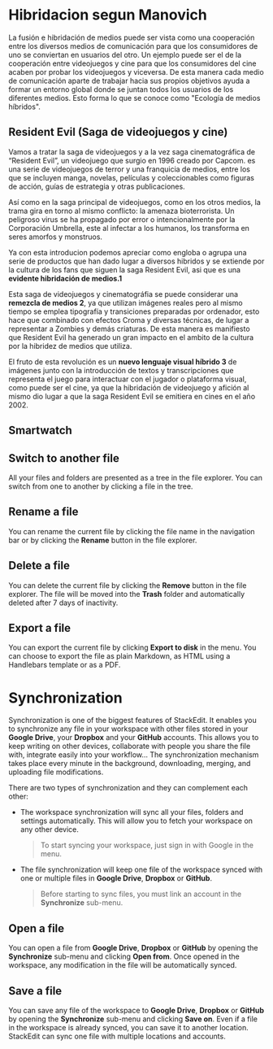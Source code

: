 ﻿# Hibridacion segun Manovich

La fusión e hibridación de medios puede ser vista como una cooperación entre los diversos medios de comunicación para que los consumidores de uno se conviertan en usuarios del otro. Un ejemplo puede ser el de la cooperación entre videojuegos y cine para que los consumidores del cine acaben por probar los videojuegos y viceversa. De esta manera cada medio de comunicación aparte de trabajar hacia sus propios objetivos ayuda a formar un entorno global donde se juntan todos los usuarios de los diferentes medios. Esto forma lo que se conoce como "Ecología de medios híbridos".


## Resident Evil (Saga de videojuegos y cine)

Vamos a tratar la saga de videojuegos y a la vez saga cinematográfica de “Resident Evil”, un videojuego que surgio en 1996 creado por Capcom. es una serie de videojuegos de terror y una franquicia de medios, entre los que se incluyen manga, novelas, películas y coleccionables como figuras de acción, guías de estrategia y otras publicaciones.

  

Así como en la saga principal de videojuegos, como en los otros medios, la trama gira en torno al mismo conflicto: la amenaza bioterrorista. Un peligroso virus se ha propagado por error o intencionalmente por la Corporación Umbrella, este al infectar a los humanos, los transforma en seres amorfos y monstruos.

  

Ya con esta introducion podemos apreciar como engloba o agrupa una serie de productos que han dado lugar a diversos hibridos y se extiende por la cultura de los fans que siguen la saga Resident Evil, asi que es una **evidente hibridación de medios.1**

  

Esta saga de videojuegos y cinematográfia se puede considerar una **remezcla de medios 2**, ya que utilizan imágenes reales pero al mismo tiempo se emplea tipografía y transiciones preparadas por ordenador, esto hace que combinado con efectos Croma y diversas técnicas, de lugar a representar a Zombies y demás criaturas. De esta manera es manifiesto que Resident Evil ha generado un gran impacto en el ambito de la cultura por la hibridez de medios que utiliza.

  

El fruto de esta revolución es un **nuevo lenguaje visual híbrido 3** de imágenes junto con la introducción de textos y transcripciones que representa el juego para interactuar con el jugador o plataforma visual, como puede ser el cine, ya que la hibridación de videojuego y afición al mismo dio lugar a que la saga Resident Evil se emitiera en cines en el año 2002.



## Smartwatch 



## Switch to another file

All your files and folders are presented as a tree in the file explorer. You can switch from one to another by clicking a file in the tree.

## Rename a file

You can rename the current file by clicking the file name in the navigation bar or by clicking the **Rename** button in the file explorer.

## Delete a file

You can delete the current file by clicking the **Remove** button in the file explorer. The file will be moved into the **Trash** folder and automatically deleted after 7 days of inactivity.

## Export a file

You can export the current file by clicking **Export to disk** in the menu. You can choose to export the file as plain Markdown, as HTML using a Handlebars template or as a PDF.


# Synchronization

Synchronization is one of the biggest features of StackEdit. It enables you to synchronize any file in your workspace with other files stored in your **Google Drive**, your **Dropbox** and your **GitHub** accounts. This allows you to keep writing on other devices, collaborate with people you share the file with, integrate easily into your workflow... The synchronization mechanism takes place every minute in the background, downloading, merging, and uploading file modifications.

There are two types of synchronization and they can complement each other:

- The workspace synchronization will sync all your files, folders and settings automatically. This will allow you to fetch your workspace on any other device.
	> To start syncing your workspace, just sign in with Google in the menu.

- The file synchronization will keep one file of the workspace synced with one or multiple files in **Google Drive**, **Dropbox** or **GitHub**.
	> Before starting to sync files, you must link an account in the **Synchronize** sub-menu.

## Open a file

You can open a file from **Google Drive**, **Dropbox** or **GitHub** by opening the **Synchronize** sub-menu and clicking **Open from**. Once opened in the workspace, any modification in the file will be automatically synced.

## Save a file

You can save any file of the workspace to **Google Drive**, **Dropbox** or **GitHub** by opening the **Synchronize** sub-menu and clicking **Save on**. Even if a file in the workspace is already synced, you can save it to another location. StackEdit can sync one file with multiple locations and accounts.

